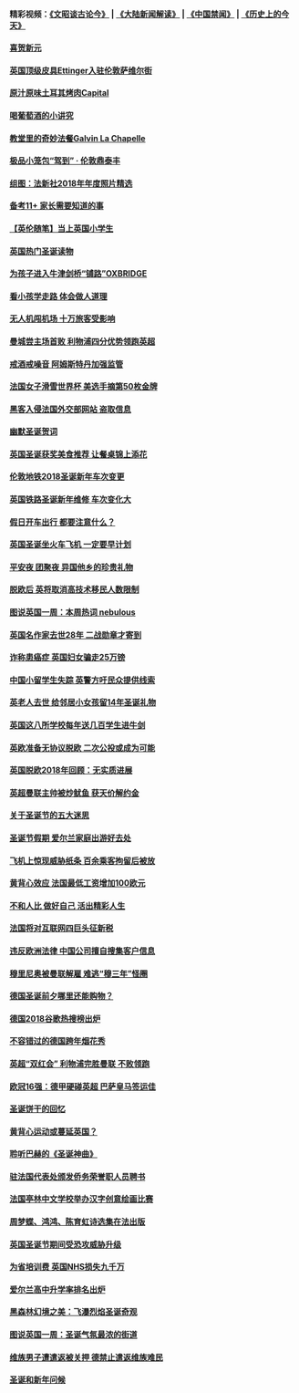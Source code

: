 #### 精彩视频：[《文昭谈古论今》](https://github.com/gfw-breaker/wenzhao/blob/master/README.md?t=12292131) | [《大陆新闻解读》](https://github.com/gfw-breaker/ntdtv-comedy/blob/master/README.md?t=12292131) | [《中国禁闻》](https://github.com/gfw-breaker/ntdtv-news/blob/master/README.md?t=12292131) | [《历史上的今天》](https://github.com/gfw-breaker/today-in-history/blob/master/README.md?t=12292131) 

#### [喜贺新元](../pages/nsc974/n10936605.md?t=12292131) 

#### [英国顶级皮具Ettinger入驻伦敦萨维尔街](../pages/nsc974/n10936595.md?t=12292131) 

#### [原汁原味土耳其烤肉Capital](../pages/nsc974/n10936573.md?t=12292131) 

#### [喝葡萄酒的小讲究](../pages/nsc974/n10936535.md?t=12292131) 

#### [教堂里的奇妙法餐Galvin La Chapelle](../pages/nsc974/n10935913.md?t=12292131) 

#### [极品小笼包“驾到” · 伦敦鼎泰丰](../pages/nsc974/n10935791.md?t=12292131) 

#### [组图：法新社2018年年度照片精选](../pages/nsc974/n10935213.md?t=12292131) 

#### [备考11+ 家长需要知道的事](../pages/nsc974/n10934312.md?t=12292131) 

#### [【英伦随笔】当上英国小学生](../pages/nsc974/n10934305.md?t=12292131) 

#### [英国热门圣诞读物](../pages/nsc974/n10934285.md?t=12292131) 

#### [为孩子进入牛津剑桥“铺路”OXBRIDGE](../pages/nsc974/n10934233.md?t=12292131) 

#### [看小孩学走路 体会做人道理](../pages/nsc974/n10934169.md?t=12292131) 

#### [无人机闯机场  十万旅客受影响](../pages/nsc974/n10934028.md?t=12292131) 

#### [曼城尝主场首败 利物浦四分优势领跑英超](../pages/nsc974/n10932818.md?t=12292131) 

#### [戒酒戒噪音 阿姆斯特丹加强监管](../pages/nsc974/n10928070.md?t=12292131) 

#### [法国女子滑雪世界杯 美选手摘第50枚金牌](../pages/nsc974/n10927351.md?t=12292131) 

#### [黑客入侵法国外交部网站 盗取信息](../pages/nsc974/n10927269.md?t=12292131) 

#### [幽默圣诞贺词](../pages/nsc974/n10926672.md?t=12292131) 

#### [英国圣诞获奖美食推荐 让餐桌锦上添花](../pages/nsc974/n10926641.md?t=12292131) 

#### [伦敦地铁2018圣诞新年车次变更](../pages/nsc974/n10926629.md?t=12292131) 

#### [英国铁路圣诞新年维修 车次变化大](../pages/nsc974/n10926618.md?t=12292131) 

#### [假日开车出行 都要注意什么？](../pages/nsc974/n10926610.md?t=12292131) 

#### [英国圣诞坐火车飞机 一定要早计划](../pages/nsc974/n10926599.md?t=12292131) 

#### [平安夜 团聚夜 异国他乡的珍贵礼物](../pages/nsc974/n10925634.md?t=12292131) 

#### [脱欧后 英将取消高技术移民人数限制](../pages/nsc974/n10924981.md?t=12292131) 

#### [图说英国一周：本周热词 nebulous](../pages/nsc974/n10925020.md?t=12292131) 

#### [英国名作家去世28年 二战勋章才寄到](../pages/nsc974/n10925014.md?t=12292131) 

#### [诈称患癌症 英国妇女骗走25万镑](../pages/nsc974/n10925008.md?t=12292131) 

#### [中国小留学生失踪  英警方吁民众提供线索](../pages/nsc974/n10925001.md?t=12292131) 

#### [英老人去世 给邻居小女孩留14年圣诞礼物](../pages/nsc974/n10924997.md?t=12292131) 

#### [英国这八所学校每年送几百学生进牛剑](../pages/nsc974/n10924990.md?t=12292131) 

#### [英欧准备无协议脱欧 二次公投或成为可能](../pages/nsc974/n10923373.md?t=12292131) 

#### [英国脱欧2018年回顾：无实质进展](../pages/nsc974/n10923355.md?t=12292131) 

#### [英超曼联主帅被炒鱿鱼 获天价解约金](../pages/nsc974/n10922656.md?t=12292131) 

#### [关于圣诞节的五大迷思](../pages/nsc974/n10919864.md?t=12292131) 

#### [圣诞节假期 爱尔兰家庭出游好去处](../pages/nsc974/n10919966.md?t=12292131) 

#### [飞机上惊现威胁纸条 百余乘客拘留后被放](../pages/nsc974/n10920081.md?t=12292131) 

#### [黄背心效应 法国最低工资增加100欧元](../pages/nsc974/n10919737.md?t=12292131) 

#### [不和人比 做好自己 活出精彩人生](../pages/nsc974/n10920053.md?t=12292131) 

#### [法国将对互联网四巨头征新税](../pages/nsc974/n10919837.md?t=12292131) 

#### [违反欧洲法律 中国公司擅自搜集客户信息](../pages/nsc974/n10918199.md?t=12292131) 

#### [穆里尼奥被曼联解雇 难逃“穆三年”怪圈](../pages/nsc974/n10919101.md?t=12292131) 

#### [德国圣诞前夕哪里还能购物？](../pages/nsc974/n10918186.md?t=12292131) 

#### [德国2018谷歌热搜榜出炉](../pages/nsc974/n10918077.md?t=12292131) 

#### [不容错过的德国跨年烟花秀](../pages/nsc974/n10917989.md?t=12292131) 

#### [英超“双红会” 利物浦完胜曼联 不败领跑](../pages/nsc974/n10917557.md?t=12292131) 

#### [欧冠16强：德甲硬碰英超 巴萨皇马签运佳](../pages/nsc974/n10917207.md?t=12292131) 

#### [圣诞饼干的回忆](../pages/nsc974/n10916160.md?t=12292131) 

#### [黄背心运动或蔓延英国？](../pages/nsc974/n10915769.md?t=12292131) 

#### [聆听巴赫的《圣诞神曲》](../pages/nsc974/n10910868.md?t=12292131) 

#### [驻法国代表处颁发侨务荣誉职人员聘书](../pages/nsc974/n10912829.md?t=12292131) 

#### [法国亭林中文学校举办汉字创意绘画比赛](../pages/nsc974/n10912809.md?t=12292131) 

#### [周梦蝶、鸿鸿、陈育虹诗选集在法出版](../pages/nsc974/n10912778.md?t=12292131) 

#### [英国圣诞节期间受恐攻威胁升级](../pages/nsc974/n10911486.md?t=12292131) 

#### [为省培训费  英国NHS损失九千万](../pages/nsc974/n10911478.md?t=12292131) 

#### [爱尔兰高中升学率排名出炉](../pages/nsc974/n10910761.md?t=12292131) 

#### [黑森林幻境之美：飞瀑烈焰圣诞奇观](../pages/nsc974/n10909442.md?t=12292131) 

#### [图说英国一周：圣诞气氛最浓的街道](../pages/nsc974/n10909173.md?t=12292131) 

#### [维族男子遭遣返被关押 德禁止遣返维族难民](../pages/nsc974/n10908943.md?t=12292131) 

#### [圣诞和新年问候](../pages/nsc974/n10909160.md?t=12292131) 

